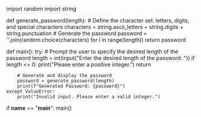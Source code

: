 import random
import string

def generate_password(length):
    # Define the character set: letters, digits, and special characters
    characters = string.ascii_letters + string.digits + string.punctuation
    # Generate the password
    password = ''.join(random.choice(characters) for i in range(length))
    return password

def main():
    try:
        # Prompt the user to specify the desired length of the password
        length = int(input("Enter the desired length of the password: "))
        if length <= 0:
            print("Please enter a positive integer.")
            return
        
        # Generate and display the password
        password = generate_password(length)
        print(f"Generated Password: {password}")
    except ValueError:
        print("Invalid input. Please enter a valid integer.")

if __name__ == "__main__":
    main()

